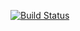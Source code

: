 [![Build Status](https://dev.azure.com/johnconley0556/johnconley/_apis/build/status/SolutionArchitectGuy.https-github.com-MicrosoftDocs-pipelines-java?branchName=master)](https://dev.azure.com/johnconley0556/johnconley/_build/latest?definitionId=1&branchName=master)
